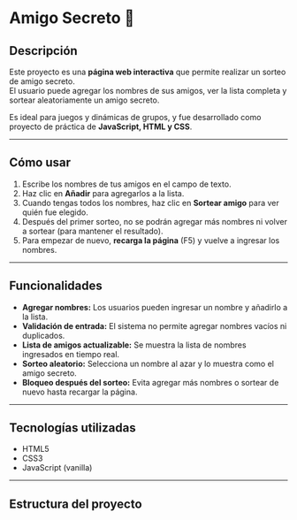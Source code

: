 # Amigo Secreto 🎁

## Descripción
Este proyecto es una **página web interactiva** que permite realizar un sorteo de amigo secreto.  
El usuario puede agregar los nombres de sus amigos, ver la lista completa y sortear aleatoriamente un amigo secreto.  

Es ideal para juegos y dinámicas de grupos, y fue desarrollado como proyecto de práctica de **JavaScript, HTML y CSS**.

---

## Cómo usar

1. Escribe los nombres de tus amigos en el campo de texto.
2. Haz clic en **Añadir** para agregarlos a la lista.
3. Cuando tengas todos los nombres, haz clic en **Sortear amigo** para ver quién fue elegido.
4. Después del primer sorteo, no se podrán agregar más nombres ni volver a sortear (para mantener el resultado).  
5. Para empezar de nuevo, **recarga la página** (F5) y vuelve a ingresar los nombres.

---

## Funcionalidades

- **Agregar nombres:** Los usuarios pueden ingresar un nombre y añadirlo a la lista.  
- **Validación de entrada:** El sistema no permite agregar nombres vacíos ni duplicados.  
- **Lista de amigos actualizable:** Se muestra la lista de nombres ingresados en tiempo real.  
- **Sorteo aleatorio:** Selecciona un nombre al azar y lo muestra como el amigo secreto.  
- **Bloqueo después del sorteo:** Evita agregar más nombres o sortear de nuevo hasta recargar la página.

---

## Tecnologías utilizadas

- HTML5
- CSS3
- JavaScript (vanilla)

---

## Estructura del proyecto
